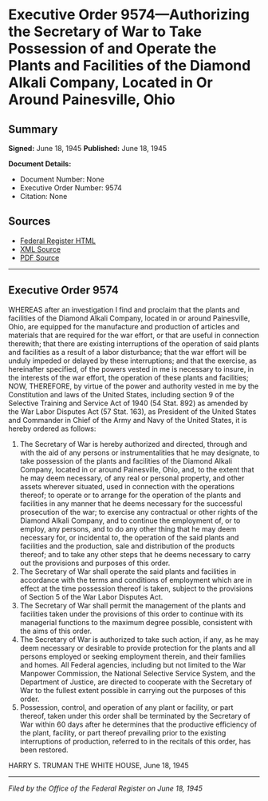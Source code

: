 # Executive Order 9574—Authorizing the Secretary of War to Take Possession of and Operate the Plants and Facilities of the Diamond Alkali Company, Located in Or Around Painesville, Ohio

## Summary

**Signed:** June 18, 1945
**Published:** June 18, 1945

**Document Details:**
- Document Number: None
- Executive Order Number: 9574
- Citation: None

## Sources
- [Federal Register HTML](https://www.presidency.ucsb.edu/documents/executive-order-9574-authorizing-the-secretary-war-take-possession-and-operate-the-plants)
- [XML Source](None)
- [PDF Source](None)

---

## Executive Order 9574

WHEREAS after an investigation I find and proclaim that the plants and facilities of the Diamond Alkali Company, located in or around Painesville, Ohio, are equipped for the manufacture and production of articles and materials that are required for the war effort, or that are useful in connection therewith; that there are existing interruptions of the operation of said plants and facilities as a result of a labor disturbance; that the war effort will be unduly impeded or delayed by these interruptions; and that the exercise, as hereinafter specified, of the powers vested in me is necessary to insure, in the interests of the war effort, the operation of these plants and facilities;
NOW, THEREFORE, by virtue of the power and authority vested in me by the Constitution and laws of the United States, including section 9 of the Selective Training and Service Act of 1940 (54 Stat. 892) as amended by the War Labor Disputes Act (57 Stat. 163), as President of the United States and Commander in Chief of the Army and Navy of the United States, it is hereby ordered as follows:
1. The Secretary of War is hereby authorized and directed, through and with the aid of any persons or instrumentalities that he may designate, to take possession of the plants and facilities of the Diamond Alkali Company, located in or around Painesville, Ohio, and, to the extent that he may deem necessary, of any real or personal property, and other assets wherever situated, used in connection with the operations thereof; to operate or to arrange for the operation of the plants and facilities in any manner that he deems necessary for the successful prosecution of the war; to exercise any contractual or other rights of the Diamond Alkali Company, and to continue the employment of, or to employ, any persons, and to do any other thing that he may deem necessary for, or incidental to, the operation of the said plants and facilities and the production, sale and distribution of the products thereof; and to take any other steps that he deems necessary to carry out the provisions and purposes of this order.
2. The Secretary of War shall operate the said plants and facilities in accordance with the terms and conditions of employment which are in effect at the time possession thereof is taken, subject to the provisions of Section 5 of the War Labor Disputes Act.
3. The Secretary of War shall permit the management of the plants and facilities taken under the provisions of this order to continue with its managerial functions to the maximum degree possible, consistent with the aims of this order.
4. The Secretary of War is authorized to take such action, if any, as he may deem necessary or desirable to provide protection for the plants and all persons employed or seeking employment therein, and their families and homes. All Federal agencies, including but not limited to the War Manpower Commission, the National Selective Service System, and the Department of Justice, are directed to cooperate with the Secretary of War to the fullest extent possible in carrying out the purposes of this order.
5. Possession, control, and operation of any plant or facility, or part thereof, taken under this order shall be terminated by the Secretary of War within 60 days after he determines that the productive efficiency of the plant, facility, or part thereof prevailing prior to the existing interruptions of production, referred to in the recitals of this order, has been restored.

HARRY S. TRUMAN
THE WHITE HOUSE,
June 18, 1945

---

*Filed by the Office of the Federal Register on June 18, 1945*
